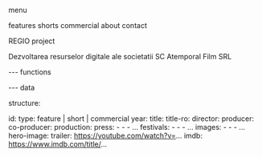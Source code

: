 menu

features
shorts
commercial
about
contact

REGIO project

Dezvoltarea resurselor digitale ale societatii SC Atemporal Film SRL



--- functions




--- data

structure:

id:
type: feature | short | commercial
year:
title:
title-ro:
director:
producer:
co-producer:
production:
press:
    -
    -
    - ...
festivals:
    -
    -
    - ...
images:
    -
    -
    - ...
hero-image:
trailer: https://youtube.com/watch?v=...
imdb: https://www.imdb.com/title/...
